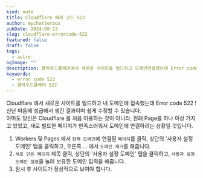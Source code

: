 ```yaml
---
kind: note
title: Cloudflare 에러 코드 522
author: mychatterbox
pubDate: 2024-08-13
slug: cloudflare-errorcode-522
featured: false
draft: false
tags:
  - astro
ogImage: ""
description: 클라우드플레어에서 새로운 사이트를 빌드하고 도메인연결했는데 Error code 522 로 접속이 안될 때
keywords:
  - error code 522
  - 클라우드플레어 522
---
```


Cloudflare 에서 새로운 사이트를 빌드하고 내 도메인에 접속했는데 Error code 522 !  
신난 마음에 성급해서 생긴 결과이며 쉽게 수정할 수 있습니다.  
아마도 당신은 Cloudflare 를 처음 이용하는 것이 아니라, 원래 Page를 하나 이상 가지고 있었고, 새로 빌드한 페이지가 만족스러워서 도메인에 연결하려는 상황일 것입니다.


1. Workers 및 Pages 에서 `현재 도메인`에 연결된 `페이지`를 클릭, 상단의 '사용자 설정 도메인' 탭을 클릭하고, 오른쪽 ... 에서 `도메인 제거`를 해줍니다.  
2. `새로 만든 페이지` 제목 클릭, 상단의 '사용자 설정 도메인' 탭을 클릭하고, `사용자 설정 도메인 설정`을 눌러 보유한 도메인 입력을 해줍니다.
3. 잠시 후 사이트가 정상적으로 보여야 합니다.